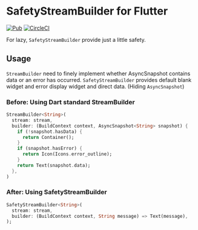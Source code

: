 # SafetyStreamBuilder for Flutter

[![Pub](https://img.shields.io/pub/v/safety_stream_builder.svg)](https://pub.dartlang.org/packages/safety_stream_builder) [![CircleCI](https://circleci.com/gh/kuronekomichael/SafetyStreamBuilder.svg?style=svg)](https://circleci.com/gh/kuronekomichael/SafetyStreamBuilder)

For lazy, `SafetyStreamBuilder` provide just a little safety.

## Usage

`StreamBuilder` need to finely implement whether AsyncSnapshot contains data or an error has occurred.
`SafetyStreamBuilder` provides default blank widget and error display widget and direct data. (Hiding `AsyncSnapshot`)

### Before: Using Dart standard StreamBuilder

```dart
StreamBuilder<String>(
  stream: stream,
  builder: (BuildContext context, AsyncSnapshot<String> snapshot) {
    if (!snapshot.hasData) {
      return Container();
    }
    if (snapshot.hasError) {
      return Icon(Icons.error_outline);
    }
    return Text(snapshot.data);
  },
)
```

### After: Using SafetyStreamBuilder


```dart
SafetyStreamBuilder<String>(
  stream: stream,
  builder: (BuildContext context, String message) => Text(message),
);
```